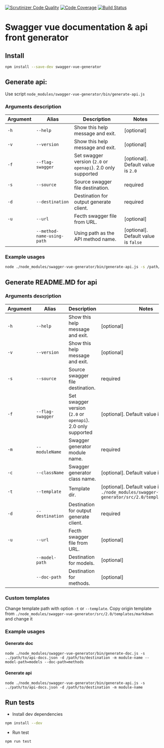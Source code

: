[![Scrutinizer Code Quality](https://scrutinizer-ci.com/g/sonrac/swagger-vue-doc-generator/badges/quality-score.png?b=master)](https://scrutinizer-ci.com/g/sonrac/swagger-vue-doc-generator/?branch=master)
[![Code Coverage](https://scrutinizer-ci.com/g/sonrac/swagger-vue-doc-generator/badges/coverage.png?b=master)](https://scrutinizer-ci.com/g/sonrac/swagger-vue-doc-generator/?branch=master)
[![Build Status](https://scrutinizer-ci.com/g/sonrac/swagger-vue-doc-generator/badges/build.png?b=master)](https://scrutinizer-ci.com/g/sonrac/swagger-vue-doc-generator/build-status/master)

# Swagger vue documentation & api front generator

## Install

```bash
npm install --save-dev swagger-vue-generator
```

## Generate api:

Use script `node_modules/swagger-vue-generator/bin/generate-api.js`

### Arguments description

| Argument | Alias | Description | Notes |  
| -------- | ----- | ----------- | ----- |
| `-h` | `--help` | Show this help message and exit. | [optional] |
| `-v` | `--version` | Show this help message and exit. | [optional] |
| `-f` | `--flag-swagger` | Set swagger version (`2.0` or `openapi`). 2.0 only supported | [optional]. Default value is `2.0` |
| `-s` | `--source` | Source swagger file destination. | required |
| `-d` | `--destination` | Destination for output generate client. | required |
| `-u` | `--url` | Fecth swagger file from URL. | [optional] |
|  | `--method-name-using-path` | Using path as the API method name. | [optional]. Default value is `false` |

### Example usages

```bash
node ./node_modules/swagger-vue-generator/bin/generate-api.js -s /path/to/api-docs.json -d /path/to/api.js --method-name-using-path true -u http://localhost:8081/v2/api-docs
```

## Generate README.MD for api

### Arguments description

| Argument | Alias | Description | Notes |  
| -------- | ----- | ----------- | ----- |
| `-h` | `--help` | Show this help message and exit. | [optional] |
| `-v` | `--version` | Show this help message and exit. | [optional] |
| `-s` | `--source` | Source swagger file destination. | required |
| `-f` | `--flag-swagger` | Set swagger version (`2.0` or `openapi`). 2.0 only supported | [optional]. Default value is `2.0` |
| `-m` | `--moduleName` | Swagger generator module name. | required |
| `-c` | `--className` | Swagger generator class name. | [optional]. Default value is API |
| `-t` | `--template` | Template dir. | [optional]. Default value is `./node_modules/swagger-vue-generator/src/2.0/templates/markdown` |
| `-d` | `--destination` | Destination for output generate client. | required |
| `-u` | `--url` | Fecth swagger file from URL. | [optional] |
|  | `--model-path` | Destination for models. | [optional] |
|  | `--doc-path` | Destination for methods. | [optional] |

### Custom templates

Change template path with option `-t` or `--template`.
Copy origin template from `./node_modules/swagger-vue-generator/src/2.0/templates/markdown` and change it

### Example usages

#### Generate doc
```
node ./node_modules/swagger-vue-generator/bin/generate-doc.js -s ../path/to/api-docs.json -d /path/to/destination -m module-name --model-path=models --doc-path=methods
```

#### Generate api
```
node ./node_modules/swagger-vue-generator/bin/generate-api.js -s ../path/to/api-docs.json -d /path/to/destination -m module-name
```

## Run tests

* Install dev dependencies

```bash
npm install --dev
```

* Run test
```bash
npm run test
```